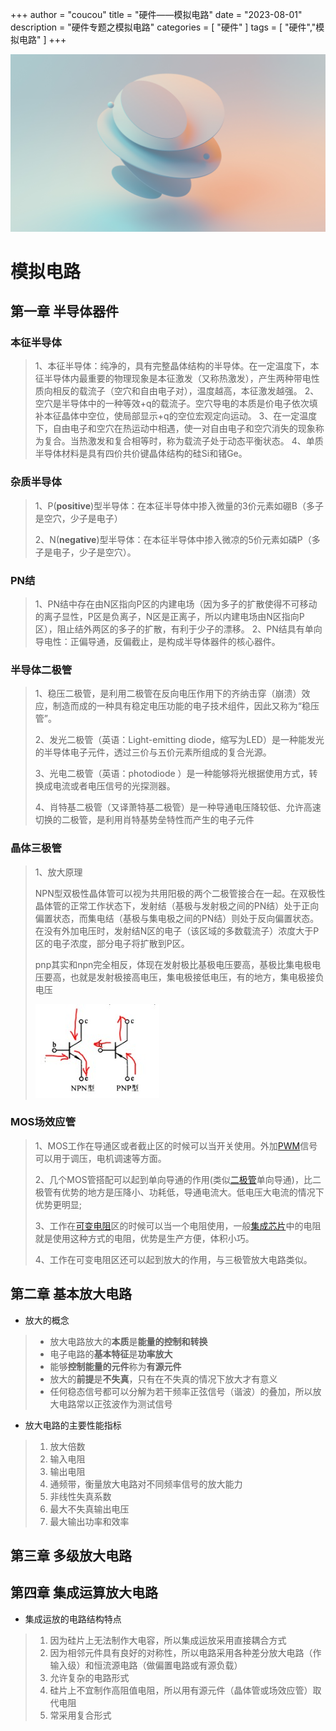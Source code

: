 +++
author = "coucou"
title = "硬件——模拟电路"
date = "2023-08-01"
description = "硬件专题之模拟电路"
categories = [
    "硬件"
]
tags = [
    "硬件","模拟电路"
]
+++

![](1.jpg)

# 模拟电路

## 第一章 半导体器件

### 本征半导体

>1、本征半导体：纯净的，具有完整晶体结构的半导体。在一定温度下，本征半导体内最重要的物理现象是本征激发（又称热激发），产生两种带电性质向相反的载流子（空穴和自由电子对），温度越高，本征激发越强。
>2、空穴是半导体中的一种等效+q的载流子。空穴导电的本质是价电子依次填补本征晶体中空位，使局部显示+q的空位宏观定向运动。
>3、在一定温度下，自由电子和空穴在热运动中相遇，使一对自由电子和空穴消失的现象称为复合。当热激发和复合相等时，称为载流子处于动态平衡状态。
>4、单质半导体材料是具有四价共价键晶体结构的硅Si和锗Ge。

### 杂质半导体

>1、P(**positive**)型半导体：在本征半导体中掺入微量的3价元素如硼B（多子是空穴，少子是电子）
>
>2、N(**negative**)型半导体：在本征半导体中掺入微凉的5价元素如磷P（多子是电子，少子是空穴）。

### PN结

>1、PN结中存在由N区指向P区的内建电场（因为多子的扩散使得不可移动的离子显性，P区是负离子，N区是正离子，所以内建电场由N区指向P区），阻止结外两区的多子的扩散，有利于少子的漂移。
>2、PN结具有单向导电性：正偏导通，反偏截止，是构成半导体器件的核心器件。

### 半导体二极管

>1、稳压二极管，是利用二极管在反向电压作用下的齐纳击穿（崩溃）效应，制造而成的一种具有稳定电压功能的电子技术组件，因此又称为“稳压管”。
>
>2、发光二极管（英语：Light-emitting diode，缩写为LED）是一种能发光的半导体电子元件，透过三价与五价元素所组成的复合光源。
>
>3、光电二极管（英语：photodiode ）是一种能够将光根据使用方式，转换成电流或者电压信号的光探测器。
>
>4、肖特基二极管（又译萧特基二极管）是一种导通电压降较低、允许高速切换的二极管，是利用肖特基势垒特性而产生的电子元件

### 晶体三极管

>1、放大原理
>
>NPN型双极性晶体管可以视为共用阳极的两个二极管接合在一起。在双极性晶体管的正常工作状态下，发射结（基极与发射极之间的PN结）处于正向偏置状态，而集电结（基极与集电极之间的PN结）则处于反向偏置状态。在没有外加电压时，发射结N区的电子（该区域的多数载流子）浓度大于P区的电子浓度，部分电子将扩散到P区。
>
>pnp其实和npn完全相反，体现在发射极比基极电压要高，基极比集电极电压要高，也就是发射极接高电压，集电极接低电压，有的地方，集电极接负电压
>
>![](2.jpg)

### MOS场效应管

>1、MOS工作在导通区或者截止区的时候可以当开关使用。外加[PWM](https://www.eefocus.com/baike/519198.html)信号可以用于调压，电机调速等方面。
>
>2、几个MOS管搭配可以起到单向导通的作用(类似[二极管](https://www.eefocus.com/baike/512433.html)单向导通)，比二极管有优势的地方是压降小、功耗低，导通电流大。低电压大电流的情况下优势更明显;
>
>3、工作在[可变电阻](https://www.eefocus.com/baike/1447641.html)区的时候可以当一个电阻使用，一般[集成芯片](https://www.eefocus.com/baike/1351565.html)中的电阻就是使用这种方式的电阻，优势是生产方便，体积小巧。
>
>4、工作在可变电阻区还可以起到放大的作用，与三极管放大电路类似。

## 第二章 基本放大电路

* 放大的概念

>- 放大电路放大的**本质**是**能量的控制和转换**
>- 电子电路的**基本特征**是**功率放大**
>- 能够**控制能量的元件**称为**有源元件**
>- 放大的**前提**是**不失真**，只有在不失真的情况下放大才有意义
>- 任何稳态信号都可以分解为若干频率正弦信号（谐波）的叠加，所以放大电路常以正弦波作为测试信号

* 放大电路的主要性能指标

>1. 放大倍数
>2. 输入电阻
>3. 输出电阻
>4. 通频带，衡量放大电路对不同频率信号的放大能力
>5. 非线性失真系数
>6. 最大不失真输出电压
>7. 最大输出功率和效率

## 第三章 多级放大电路



## 第四章 集成运算放大电路

* 集成运放的电路结构特点

> 1. 因为硅片上无法制作大电容，所以集成运放采用直接耦合方式
> 2. 因为相邻元件具有良好的对称性，所以电路采用各种差分放大电路（作输入级）和恒流源电路（做偏置电路或有源负载）
> 3. 允许复杂的电路形式
> 4. 硅片上不宜制作高阻值电阻，所以用有源元件（晶体管或场效应管）取代电阻
> 5. 常采用复合形式
>
>
>  
